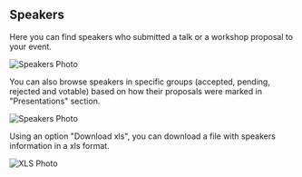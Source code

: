 ## Speakers

Here you can find speakers who submitted a talk or a workshop proposal to your event.

![Speakers Photo](/images/speakers.svg)

You can also browse speakers in specific groups (accepted, pending, rejected and votable) based on how their proposals were marked in "Presentations" section.

![Speakers Photo](/images/speakers2.svg)

Using an option "Download xls", you can download a file with speakers information in a xls format.

![XLS Photo](/images/xls.svg)
